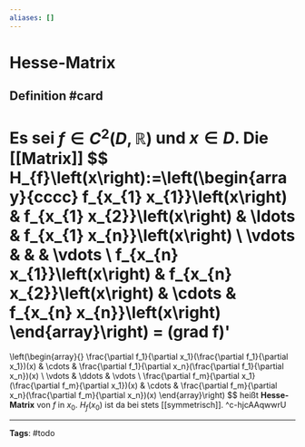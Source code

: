 ```yaml
---
aliases: []
---
```


# Hesse-Matrix
## Definition #card
Es sei $f \in C^{2}(D, \mathbb{R})$ und $x \in D$. Die [[Matrix]]
$$
H_{f}\left(x\right):=\left(\begin{array}{cccc}
f_{x_{1} x_{1}}\left(x\right) & f_{x_{1} x_{2}}\left(x\right) & \ldots & f_{x_{1} x_{n}}\left(x\right) \\
\vdots & & & \vdots \\
f_{x_{n} x_{1}}\left(x\right) & f_{x_{n} x_{2}}\left(x\right) & \cdots & f_{x_{n} x_{n}}\left(x\right)
\end{array}\right)
= (grad f)'
=
\left(\begin{array}{}
\frac{\partial f_1}{\partial x_1}(\frac{\partial f_1}{\partial x_1})(x) & \cdots & \frac{\partial f_1}{\partial x_n}(\frac{\partial f_1}{\partial x_n})(x) \\
\vdots & \ddots & \vdots \\
\frac{\partial f_m}{\partial x_1}(\frac{\partial f_m}{\partial x_1})(x) & \cdots & \frac{\partial f_m}{\partial x_n}(\frac{\partial f_m}{\partial x_n})(x)
\end{array}\right)
$$
heißt **Hesse-Matrix** von $f$ in $x_{0}$. $H_{f}\left(x_{0}\right)$ ist da bei stets [[symmetrisch]].
^c-hjcAAqwwrU

---
**Tags**: #todo 